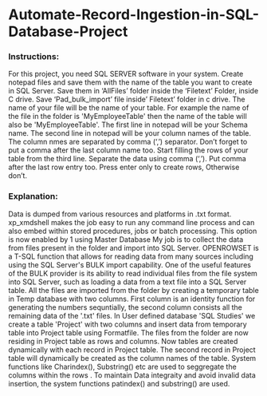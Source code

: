 # Automate-Record-Ingestion-in-SQL-Database-Project

### Instructions:
For this project, you need SQL SERVER software in your system. Create notepad files and save them with the name of the table you want to create in SQL Server. Save them in ‘AllFiles’ folder inside the ‘Filetext’ Folder, inside C drive.
Save ‘Pad_bulk_import’ file inside’ Filetext’ folder in c drive.
The name of your file will be the name of your table. For example the name of the file in the folder is 'MyEmployeeTable' then the name of the table will also be 'MyEmployeeTable'.
The first line in notepad will be your Schema name.
The second line in notepad will be your column names of the table. The column nmes are separated by comma (‘,’) separator. Don’t forget to put a comma after the last column name too.
Start filling the rows of your table from the third line. Separate the data using comma (‘,’). Put comma after the last row entry too.
Press enter only to create rows, Otherwise don’t.
### Explanation:
Data is dumped from various resources and platforms in .txt format.
xp_xmdshell makes the job easy to run any command line process and can also embed within stored procedures, jobs or batch processing. This option is now enabled by 1 using Master Database
My job is to collect the data from files present in the folder and import into SQL Server. OPENROWSET is a T-SQL function that allows for reading data from many sources including using the SQL Server's BULK import capability. One of the useful features of the BULK provider is its ability to read individual files from the file system into SQL Server, such as loading a data from a text file into a SQL Server table.
All the files are imported from the folder by creating a temporary table in Temp database with two columns. First column is an identity function for generating the numbers sequntially, the second column consists all the remaining data of the '.txt' files.
In User defined database 'SQL Studies' we create a table 'Project' with two columns and insert data from temporary table into Project table using Formatfile.
The files from the folder are now residing in Project table as rows and columns.
Now tables are created dynamically with each record in Project table.
The second record in Project table will dynamically be created as the column names of the table.
System functions like Charindex(), Substring() etc are used to seggregate the columns within the rows .
To maintain Data integraity and avoid invalid data insertion, the system functions patindex() and substring() are used.
